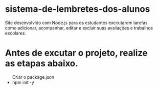 # sistema-de-lembretes-dos-alunos
Site desenvolvido com Node.js para os estudantes executarem tarefas como adicionar, acompanhar, editar e excluir suas avaliações e trabalhos escolares.

<h1>Antes de excutar o projeto, realize as etapas abaixo.</h1>

<ul>
  Criar o package.json
  <li>npm init -y</li>
</ul>
